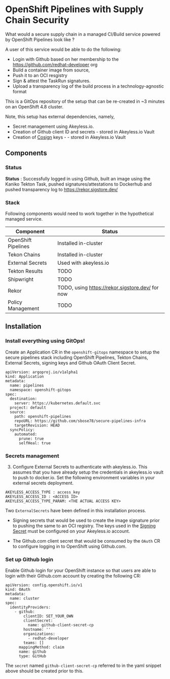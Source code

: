 # OpenShift Pipelines with Supply Chain Security

What would a secure supply chain in a managed CI/Build service powered by OpenShift Pipelines look like ?

A user of this service would be able to do the following:

* Login with Github based on her membership to the https://github.com/redhat-developer org
* Build a container image from source, 
* Push it to an OCI resgistry
* Sign & attest the TaskRun signatures.
* Upload a transparency log of the build process in a technology-agnostic format


This is a GitOps repository of the setup that can be re-created in ~3 minutes on an OpenShift 4.8 cluster. 

Note, this setup has external dependencies, namely,

* Secret management using Akeyless.io.
* Creation of Github client ID and secrets - stored in Akeyless.io Vault
* Creation of [Cosign](https://github.com/sigstore/cosign) keys -  - stored in Akeyless.io Vault


## Components

### Status

**Status** : Successfully logged in using Github, built an image using the Kaniko Tekton Task, pushed signatures/attestations to Dockerhub and pushed transparency log to https://rekor.sigstore.dev/


### Stack

Following components would need to work together in the hypothetical managed service. 

| Component  | Status |
| ------------- | ------------- |
| OpenShift Pipelines  | Installed in-cluster |
| Tekon Chains | Installed in-cluster |
| External Secrets | Used with akeyless.io
| Tekton Results | TODO |
| Shipwright  | TODO  |
| Rekor | TODO, using https://rekor.sigstore.dev/ for now |
| Policy Management | TODO 



## Installation


### Install everything using GitOps!

Create an Application CR in the `openshift-gitops` namespace to setup the secure pipelines stack including OpenShift Pipelines, Tekton Chains, External Secrets, signing keys and Github OAuth Client Secret.

```
apiVersion: argoproj.io/v1alpha1
kind: Application
metadata:
  name: pipelines
  namespace: openshift-gitops
spec:
  destination:
    server: https://kubernetes.default.svc
  project: default
  source:
    path: openshift-pipelines
    repoURL: https://github.com/sbose78/secure-pipelines-infra
    targetRevision: HEAD
  syncPolicy:
    automated:
      prune: true
      selfHeal: true
```

### Secrets management

3. Configure External Secrets to authenticate with akeyless.io. This assumes that you have already setup the credentials in akeyless.io vault to push to docker.io. Set the following environment variables in your external secrets deployment.

```
AKEYLESS_ACCESS_TYPE : access_key
AKEYLESS_ACCESS_ID : <ACCESS ID>
AKEYLESS_ACCESS_TYPE_PARAM: <THE ACTUAL ACCESS KEY>

```

Two `ExternalSecrets` have been defined in this installation process.

* Signing secrets that would be used to create the image signature prior to pushing the same to an OCI registry. The keys used in the [Signing Secret](openshift-pipelines/05-signing-secrets.yaml) must be configured on your Akeyless.io account.

* The Github.com client secret that would be consumed by the `OAuth` CR to configure logging in to OpenShift using Github.com.



### Set up Github login


Enable Github login for your OpenShift instance so that users are able to login with their Github.com account by creating the following CR:

```
apiVersion: config.openshift.io/v1
kind: OAuth
metadata:
  name: cluster
spec:
  identityProviders:
    - github:
        clientID: SET_YOUR_OWN
        clientSecret:
          name: github-client-secret-cp
        hostname: ''
        organizations:
          - redhat-developer
        teams: []
      mappingMethod: claim
      name: github
      type: GitHub
```

The `secret` named `github-client-secret-cp` referred to in the yaml snippet above should be created prior to this.

